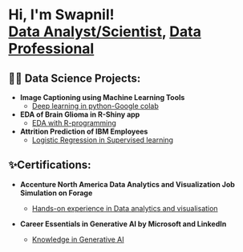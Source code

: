 <h1>Hi, I'm Swapnil! <br/><a href="https://github.com/swapnil3779">Data Analyst/Scientist</a>, <a href="https://www.linkedin.com/in/swapnil7779/">Data Professional</a> </h1>

<h2>👨‍💻 Data Science Projects:</h2>

- <b>Image Captioning using Machine Learning Tools</b>
  - [Deep learning in python-Google colab](https://github.com/swapnil3779/Image-Captioning-using-ML)
- <b>EDA of Brain Glioma in R-Shiny app</b>
  - [EDA with R-programming](https://github.com/swapnil3779/EDA_of_brain_glioma-R-project)
- <b>Attrition Prediction of IBM Employees</b>
  - [Logistic Regression in Supervised learning](https://github.com/swapnil3779/Attrition_Pred_IBM_employees)

<h2>✨Certifications:</h2>

- <b>Accenture North America Data Analytics and Visualization Job Simulation on Forage</b>
  - [Hands-on experience in Data analytics and visualisation](https://i.imgur.com/nwe3Ju1.png)

- <b>Career Essentials in Generative AI by Microsoft and LinkedIn</b>
  - [Knowledge in Generative AI](https://media.licdn.com/dms/image/D4E22AQHx91X_ak-Rwg/feedshare-shrink_1280/0/1705433569596?e=1709769600&v=beta&t=uTOFdvhpy9kjNt7lP7F05fzsRVL1mHpjck3G85R0yS4)


<!--
**swapnil3779/swapnil3779** is a ✨ _special_ ✨ repository because its `README.md` (this file) appears on your GitHub profile.

Here are some ideas to get you started:

- 🔭 I’m currently working on ...
- 🌱 I’m currently learning ...
- 👯 I’m looking to collaborate on ...
- 🤔 I’m looking for help with ...
- 💬 Ask me about ...
- 📫 How to reach me: ...
- 😄 Pronouns: ...
- ⚡ Fun fact: ...
-->
